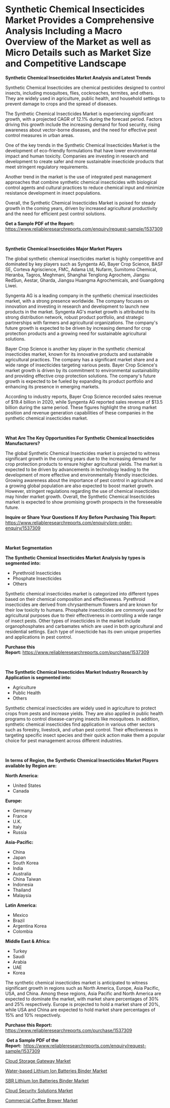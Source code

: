 <p><h1>Synthetic Chemical Insecticides Market Provides a Comprehensive Analysis Including a Macro Overview of the Market as well as Micro Details such as Market Size and Competitive Landscape</h1></p><p><strong>Synthetic Chemical Insecticides Market Analysis and Latest Trends</strong></p>
<p><p>Synthetic Chemical Insecticides are chemical pesticides designed to control insects, including mosquitoes, flies, cockroaches, termites, and others. They are widely used in agriculture, public health, and household settings to prevent damage to crops and the spread of diseases.</p><p>The Synthetic Chemical Insecticides Market is experiencing significant growth, with a projected CAGR of 12.1% during the forecast period. Factors driving this growth include the increasing demand for food security, rising awareness about vector-borne diseases, and the need for effective pest control measures in urban areas.</p><p>One of the key trends in the Synthetic Chemical Insecticides Market is the development of eco-friendly formulations that have lower environmental impact and human toxicity. Companies are investing in research and development to create safer and more sustainable insecticide products that meet stringent regulatory requirements.</p><p>Another trend in the market is the use of integrated pest management approaches that combine synthetic chemical insecticides with biological control agents and cultural practices to reduce chemical input and minimize resistance development in insect populations.</p><p>Overall, the Synthetic Chemical Insecticides Market is poised for steady growth in the coming years, driven by increased agricultural productivity and the need for efficient pest control solutions.</p></p>
<p><strong>Get a Sample PDF of the Report:&nbsp;</strong> <a href="https://www.reliableresearchreports.com/enquiry/request-sample/1537309">https://www.reliableresearchreports.com/enquiry/request-sample/1537309</a></p>
<p>&nbsp;</p>
<p><strong>Synthetic Chemical Insecticides Major Market Players</strong></p>
<p><p>The global synthetic chemical insecticides market is highly competitive and dominated by key players such as Syngenta AG, Bayer Crop Science, BASF SE, Corteva Agriscience, FMC, Adama Ltd, Nufarm, Sumitomo Chemical, Heranba, Tagros, Meghmani, Shanghai Tenglong Agrochem, Jiangsu RedSun, Aestar, Gharda, Jiangsu Huangma Agrochemicals, and Guangdong Liwei.</p><p>Syngenta AG is a leading company in the synthetic chemical insecticides market, with a strong presence worldwide. The company focuses on innovation and investing in research and development to launch new products in the market. Syngenta AG's market growth is attributed to its strong distribution network, robust product portfolio, and strategic partnerships with farmers and agricultural organizations. The company's future growth is expected to be driven by increasing demand for crop protection products and a growing need for sustainable agricultural solutions.</p><p>Bayer Crop Science is another key player in the synthetic chemical insecticides market, known for its innovative products and sustainable agricultural practices. The company has a significant market share and a wide range of insecticides targeting various pests. Bayer Crop Science's market growth is driven by its commitment to environmental sustainability and providing effective crop protection solutions. The company's future growth is expected to be fueled by expanding its product portfolio and enhancing its presence in emerging markets.</p><p>According to industry reports, Bayer Crop Science recorded sales revenue of $19.4 billion in 2020, while Syngenta AG reported sales revenue of $13.5 billion during the same period. These figures highlight the strong market position and revenue generation capabilities of these companies in the synthetic chemical insecticides market.</p></p>
<p>&nbsp;</p>
<p><strong>What Are The Key Opportunities For Synthetic Chemical Insecticides Manufacturers?</strong></p>
<p><p>The global Synthetic Chemical Insecticides market is projected to witness significant growth in the coming years due to the increasing demand for crop protection products to ensure higher agricultural yields. The market is expected to be driven by advancements in technology leading to the development of more effective and environmentally friendly insecticides. Growing awareness about the importance of pest control in agriculture and a growing global population are also expected to boost market growth. However, stringent regulations regarding the use of chemical insecticides may hinder market growth. Overall, the Synthetic Chemical Insecticides market is expected to show promising growth prospects in the foreseeable future.</p></p>
<p><strong>Inquire or Share Your Questions If Any Before Purchasing This Report:</strong> <a href="https://www.reliableresearchreports.com/enquiry/pre-order-enquiry/1537309">https://www.reliableresearchreports.com/enquiry/pre-order-enquiry/1537309</a></p>
<p>&nbsp;</p>
<p><strong>Market Segmentation</strong></p>
<p><strong>The Synthetic Chemical Insecticides Market Analysis by types is segmented into:</strong></p>
<p><ul><li>Pyrethroid Insecticides</li><li>Phosphate Insecticides</li><li>Others</li></ul></p>
<p><p>Synthetic chemical insecticides market is categorized into different types based on their chemical composition and effectiveness. Pyrethroid insecticides are derived from chrysanthemum flowers and are known for their low toxicity to humans. Phosphate insecticides are commonly used for agricultural purposes due to their effectiveness in controlling a wide range of insect pests. Other types of insecticides in the market include organophosphates and carbamates which are used in both agricultural and residential settings. Each type of insecticide has its own unique properties and applications in pest control.</p></p>
<p><strong>Purchase this Report:&nbsp;</strong><a href="https://www.reliableresearchreports.com/purchase/1537309">https://www.reliableresearchreports.com/purchase/1537309</a></p>
<p>&nbsp;</p>
<p><strong>The Synthetic Chemical Insecticides Market Industry Research by Application is segmented into:</strong></p>
<p><ul><li>Agriculture</li><li>Public Health</li><li>Others</li></ul></p>
<p><p>Synthetic chemical insecticides are widely used in agriculture to protect crops from pests and increase yields. They are also applied in public health programs to control disease-carrying insects like mosquitoes. In addition, synthetic chemical insecticides find application in various other sectors such as forestry, livestock, and urban pest control. Their effectiveness in targeting specific insect species and their quick action make them a popular choice for pest management across different industries.</p></p>
<p>&nbsp;</p>
<p><strong>In terms of Region, the Synthetic Chemical Insecticides Market Players available by Region are:</strong></p>
<p>
    <p> <strong> North America: </strong>
        <ul>
            <li>United States</li>
            <li>Canada</li>
        </ul>
        </p> 
    <p> <strong> Europe: </strong>
        <ul>
            <li>Germany</li>
            <li>France</li>
            <li>U.K.</li>
            <li>Italy</li>
            <li>Russia</li>
        </ul>
        </p> 
    <p> <strong> Asia-Pacific: </strong>
        <ul>
            <li>China</li>
            <li>Japan</li>
            <li>South Korea</li>
            <li>India</li>
            <li>Australia</li>
            <li>China Taiwan</li>
            <li>Indonesia</li>
            <li>Thailand</li>
            <li>Malaysia</li>
        </ul>
        </p> 
    <p> <strong> Latin America: </strong>
        <ul>
            <li>Mexico</li>
            <li>Brazil</li>
            <li>Argentina Korea</li>
            <li>Colombia</li>
        </ul>
        </p> 
    <p> <strong> Middle East & Africa: </strong>
        <ul>
            <li>Turkey</li>
            <li>Saudi</li>
            <li>Arabia</li>
            <li>UAE</li>
            <li>Korea</li>
        </ul>
    </p>
    </p>
<p><p>The synthetic chemical insecticides market is anticipated to witness significant growth in regions such as North America, Europe, Asia Pacific, USA, and China. Among these regions, Asia Pacific and North America are expected to dominate the market, with market share percentages of 30% and 25% respectively. Europe is projected to hold a market share of 20%, while USA and China are expected to hold market share percentages of 15% and 10% respectively.</p></p>
<p><strong>Purchase this Report: </strong><a href="https://www.reliableresearchreports.com/purchase/1537309">https://www.reliableresearchreports.com/purchase/1537309</a></p>
<p>&nbsp;<strong>Get a Sample PDF of the Report:&nbsp;&nbsp;</strong><a href="https://www.reliableresearchreports.com/enquiry/request-sample/1537309">https://www.reliableresearchreports.com/enquiry/request-sample/1537309</a></p>
<p><strong></strong></p>
<p><p><a href="https://medium.com/@leorawolf/cloud-storage-gateway-market-report-reveals-the-latest-trends-and-growth-opportunities-of-this-df4455497e4a">Cloud Storage Gateway Market</a></p><p><a href="https://github.com/jerrycopelandthomaswsqd8q/Market-Research-Report-List-1/blob/main/water-based-lithium-ion-batteries-binder-market.md">Water-based Lithium Ion Batteries Binder Market</a></p><p><a href="https://github.com/brenzgnarento/Market-Research-Report-List-1/blob/main/sbr-lithium-ion-batteries-binder-market.md">SBR Lithium Ion Batteries Binder Market</a></p><p><a href="https://medium.com/@leorawolf/cloud-security-solutions-market-share-evolution-and-market-growth-trends-2024-2031-0b7c65f4b591">Cloud Security Solutions Market</a></p><p><a href="https://medium.com/@leorawolf/commercial-coffee-brewer-market-outlook-industry-overview-and-forecast-2024-to-2031-ba2486700490">Commercial Coffee Brewer Market</a></p></p>
